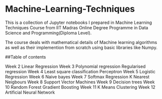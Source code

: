 # Machine-Learning-Techniques

This is a collection of Jupyter notebooks I prepared in Machine Learning Techniques Course from IIT Madras Online Degree Programme in Data Science and Programming(Diploma Level).

The course deals with mathematical details of Machine learning algorithms as well as their implemention from scratch using basic libraries like Numpy.

##Table of contents

Week 2
Linear Regression
Week 3
Polynomial regression
Regularised regression
Week 4
Least square classification
Perceptron
Week 5
Logistic Regression
Week 6
Naive bayes
Week 7
Softmax Regression
K Nearest Neigbours
Week 8
Support Vector Machines
Week 9
Decision trees
Week 10
Random Forest
Gradient Boosting
Week 11
K Means Clustering
Week 12
Artificial Neural Network
